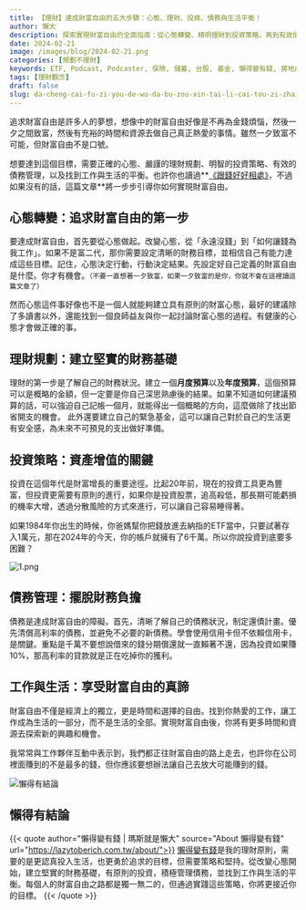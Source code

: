 ```yaml
---
title: 【理財】達成財富自由的五大步驟：心態、理財、投資、債務與生活平衡！
author: 懶大
description: 探索實現財富自由的全面指南：從心態轉變、精明理財到投資策略，再到有效債務管理和尋找工作與生活的平衡。本文提供一步步實用建議，幫助你建立堅實的財務基礎，投資增值，並享受真正的生活自主權。無論你是理財新手還是尋求財務自由的進階讀者，這篇文章都將是你寶貴的資源。
date: 2024-02-21
image: /images/blog/2024-02-21.png
categories: [規劃不理財]
keywords: ETF, Podcast, Podcaster, 保險, 儲蓄, 台股, 基金, 懶得變有錢, 房地產, 投資, 投資理財, 支出, 收入, 理財, 理財規劃, 瑪斯理財兩三事, 稅務, 總體經濟, 美股, 職涯心得, 股利收入, 複委託, 記帳, 讀書心得, 財務規劃, 財商, 貸款, 資產配置, 退休規劃, 開源節流
tags: [理財觀念]
draft: false
slug: da-cheng-cai-fu-zi-you-de-wu-da-bu-zou-xin-tai-li-cai-tou-zi-zhai-wu-yu-sheng-huo-ping-heng
---
```

追求財富自由是許多人的夢想，想像中的財富自由好像是不再為金錢煩惱，然後一夕之間致富，然後有充裕的時間和資源去做自己真正熱愛的事情。雖然一夕致富不可能，但財富自由不是口號。

想要達到這個目標，需要正確的心態、嚴謹的理財規劃、明智的投資策略、有效的債務管理，以及找到工作與生活的平衡。也許你也讀過**[《跟錢好好相處》](https://lazytoberich.com.tw/p/read-booksafter-being-in-the-workforce-for-a-while-we-all-need-to-get-along-with-money-again./)，不過如果沒有的話，這篇文章**將一步步引導你如何實現財富自由。

## 心態轉變：追求財富自由的第一步

要達成財富自由，首先要從心態做起。改變心態，從「永遠沒錢」到「如何讓錢為我工作」。如果不是富二代，那你需要設定清晰的財務目標，並相信自己有能力達成這些目標。記住，心態決定行動，行動決定結果。先設定好自己定義的財富自由是什麼。你才有機會。`（不要一直想著一夕致富，如果一夕致富的是你，你就不會在這裡讀這篇文章了）`

然而心態這件事好像也不是一個人就能夠建立具有原則的財富心態，最好的建議除了多讀書以外，還能找到一個良師益友與你一起討論財富心態的過程。有健康的心態才會做正確的事。

## 理財規劃：建立堅實的財務基礎

理財的第一步是了解自己的財務狀況。建立一個**月度預算**以及**年度預算**，這個預算可以是概略的金額，但一定要是你自己深思熟慮後的結果。如果不知道如何建議預算的話，可以強迫自己記帳一個月，就能得出一個概略的方向，這麼做除了找出節省開支的機會。
此外還要建立自己的緊急基金，這可以讓自己對於自己的生活更有安全感，為未來不可預見的支出做好準備。

## 投資策略：資產增值的關鍵

投資在這個年代是財富增長的重要途徑。比起20年前，現在的投資工具更為豐富，但投資更需要有原則的進行，如果你是投資股票，追高殺低，那長期可能虧損的機率大增，透過分散風險的方式來進行，可以讓自己容易睡得著。

如果1984年你出生的時候，你爸媽幫你把錢放進去納指的ETF當中，只要試著存入1萬元，那在2024年的今天，你的帳戶就擁有了6千萬。所以你說投資到底要多困難？

![1.png](1.png)

## 債務管理：擺脫財務負擔

債務是達成財富自由的障礙。首先，清晰了解自己的債務狀況，制定還債計畫。優先清償高利率的債務，並避免不必要的新債務。學會使用信用卡但不依賴信用卡，是關鍵。重點是千萬不要想說借來的錢分期償還就一直賴著不還，因為投資如果賺10%，那高利率的貸款就是正在吃掉你的獲利。

## 工作與生活：享受財富自由的真諦

財富自由不僅是經濟上的獨立，更是時間和選擇的自由。找到你熱愛的工作，讓工作成為生活的一部分，而不是生活的全部。實現財富自由後，你將有更多時間和資源去探索新的興趣和機會。

我常常與工作夥伴互動中表示到，我們都正往財富自由的路上走去，也許你在公司裡面賺到的不是最多的錢，但你應該要想辦法讓自己去放大可能賺到的錢。


![懶得有結論](/images/blog/lazytobeconclude.svg)
## 懶得有結論

{{< quote author="懶得變有錢 | 瑪斯就是懶大" source="About 懶得變有錢" url="https://lazytoberich.com.tw/about/">}}
[懶得變有錢](https://lazytoberich.com.tw/p/%E7%90%86%E8%B2%A1%E8%A6%8F%E5%8A%83%E6%87%B6%E5%BE%97%E8%AE%8A%E6%9C%89%E9%8C%A2%E4%B8%AD%E6%96%87%E7%9A%84%E5%A5%A7%E5%A6%99%E8%88%87%E7%94%9F%E6%B4%BB%E7%9A%84%E9%81%B8%E6%93%87/)是我的理財原則，需要的是更認真投入生活，也更勇於追求的目標，但需要策略和堅持。從改變心態開始，建立堅實的財務基礎，有原則的投資，積極管理債務，並找到工作與生活的平衡。每個人的財富自由之路都是獨一無二的，但通過實踐這些策略，你將更接近你的目標。
{{< /quote >}}
